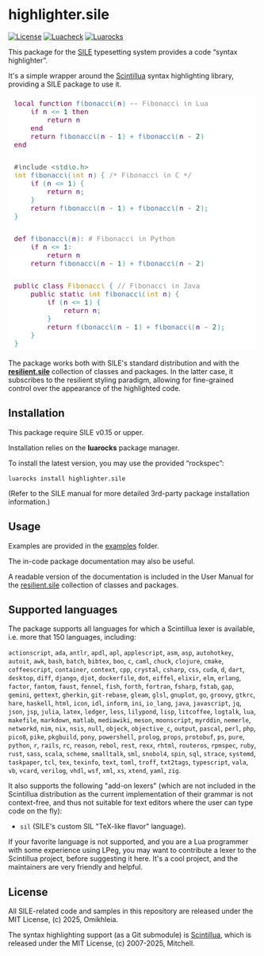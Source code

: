 # highlighter.sile

[![License](https://img.shields.io/github/license/Omikhleia/highlighter.sile?label=License)](LICENSE)
[![Luacheck](https://img.shields.io/github/actions/workflow/status/Omikhleia/highlighter.sile/luacheck.yml?branch=main&label=Luacheck&logo=Lua)](https://github.com/Omikhleia/highlighter.sile/actions?workflow=Luacheck)
[![Luarocks](https://img.shields.io/luarocks/v/Omikhleia/highlighter.sile?label=Luarocks&logo=Lua)](https://luarocks.org/modules/Omikhleia/highlighter.sile)

This package for the [SILE](https://github.com/sile-typesetter/sile) typesetting system provides a code “syntax highlighter”.

It's a simple wrapper around the [Scintillua](https://github.com/orbitalquark/scintillua) syntax highlighting library, providing a SILE package to use it.

![Syntax highlighted code](highlighter.png "Syntax highlighted code")

The package works both with SILE's standard distribution and with the [**resilient.sile**](https://github.com/Omikhleia/resilient.sile) collection of classes and packages.
In the latter case, it subscribes to the resilient styling paradigm, allowing for fine-grained control over the appearance of the highlighted code.

## Installation

This package require SILE v0.15 or upper.

Installation relies on the **luarocks** package manager.

To install the latest version, you may use the provided “rockspec”:

```
luarocks install highlighter.sile
```

(Refer to the SILE manual for more detailed 3rd-party package installation information.)

## Usage

Examples are provided in the [examples](./examples) folder.

The in-code package documentation may also be useful.

A readable version of the documentation is included in the User Manual for the [resilient.sile](https://github.com/Omikhleia/resilient.sile) collection of classes and packages.

## Supported languages

The package supports all languages for which a Scintillua lexer is available, i.e. more that 150 languages, including:

`actionscript`, `ada`, `antlr`, `apdl`, `apl`, `applescript`, `asm`, `asp`, `autohotkey`, `autoit`, `awk`,
`bash`, `batch`, `bibtex`, `boo`,
`c`, `caml`, `chuck`, `clojure`, `cmake`, `coffeescript`, `container`, `context`, `cpp`, `crystal`, `csharp`, `css`, `cuda`,
`d`, `dart`, `desktop`, `diff`, `django`, `djot`, `dockerfile`, `dot`,
`eiffel`, `elixir`, `elm`, `erlang`,
`factor`, `fantom`, `faust`, `fennel`, `fish`, `forth`, `fortran`, `fsharp`, `fstab`,
`gap`, `gemini`, `gettext`, `gherkin`, `git-rebase`, `gleam`, `glsl`, `gnuplot`, `go`, `groovy`, `gtkrc`,
`hare`, `haskell`, `html`,
`icon`, `idl`, `inform`, `ini`, `io_lang`,
`java`, `javascript`, `jq`, `json`, `jsp`, `julia`,
`latex`, `ledger`, `less`, `lilypond`, `lisp`, `litcoffee`, `logtalk`, `lua`,
`makefile`, `markdown`, `matlab`, `mediawiki`, `meson`, `moonscript`, `myrddin`,
`nemerle`, `networkd`, `nim`, `nix`, `nsis`, `null`,
`objeck`, `objective_c`, `output`,
`pascal`, `perl`, `php`, `pico8`, `pike`, `pkgbuild`, `pony`, `powershell`, `prolog`, `props`, `protobuf`, `ps`, `pure`, `python`,
`r`, `rails`, `rc`, `reason`, `rebol`, `rest`, `rexx`, `rhtml`, `routeros`, `rpmspec`, `ruby`, `rust`,
`sass`, `scala`, `scheme`, `smalltalk`, `sml`, `snobol4`, `spin`, `sql`, `strace`, `systemd`,
`taskpaper`, `tcl`, `tex`, `texinfo`, `text`, `toml`, `troff`, `txt2tags`, `typescript`,
`vala`, `vb`, `vcard`, `verilog`, `vhdl`,
`wsf`,
`xml`, `xs`, `xtend`,
`yaml`, `zig`.

It also supports the following "add-on lexers" (which are not included in the Scintillua distribution as the current implementation of their grammar is not context-free, and thus not suitable for text editors where the user can type code on the fly):
- `sil` (SILE's custom SIL "TeX-like flavor" language).

If your favorite language is not supported, and you are a Lua programmer with some experience using LPeg, you may want to contribute a lexer to the Scintillua project, before suggesting it here.
It's a cool project, and the maintainers are very friendly and helpful.

## License

All SILE-related code and samples in this repository are released under the MIT License, (c) 2025, Omikhleia.

The syntax highlighting support (as a Git submodule) is [Scintillua](https://github.com/orbitalquark/scintillua), which is released under the MIT License, (c) 2007-2025, Mitchell.
